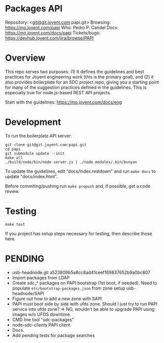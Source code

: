 # Packages API

Repository: <git@git.joyent.com:papi.git>
Browsing: <https://mo.joyent.com/papi>
Who: Pedro P. Candel
Docs: <https://mo.joyent.com/docs/papi>
Tickets/bugs: <https://devhub.joyent.com/jira/browse/PAPI>


# Overview

This repo serves two purposes: (1) It defines the guidelines and best
practices for Joyent engineering work (this is the primary goal), and (2) it
also provides boilerplate for an SDC project repo, giving you a starting
point for many of the suggestion practices defined in the guidelines. This is
especially true for node.js-based REST API projects.

Start with the guidelines: <https://mo.joyent.com/docs/eng>

# Development

To run the boilerplate API server:

    git clone git@git.joyent.com:papi.git
    cd papi
    git submodule update --init
    make all
    ./build/node/bin/node server.js | ./node_modules/.bin/bunyan

To update the guidelines, edit "docs/index.restdown" and run `make docs`
to update "docs/index.html".

Before commiting/pushing run `make prepush` and, if possible, get a code
review.



# Testing

    make test

If you project has setup steps necessary for testing, then describe those
here.


# PENDING

- usb-headnode.git a523809b5a8cc8ad41ceef169837652b9a0bc807
- Import packages from LDAP
- Create sdc_* packages on PAPI bootstrap (1st boot, if needed). Need to populate `etc/bootstrap-packages.json` from zone setup usb-headnode/SAPI
- Figure out how to add a new zone with SAPI
- PAPI must boot side by side with ufds zone. Should I just try to run PAPI service
into ufds zone? => NO, wouldn't be able to upgrade PAPI using images w/o UFDS downtime.
- CMD line tool "sdc-packages"
- node-sdc-clients PAPI client.
- Docs.
- Add pending tests for package searches
